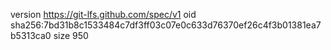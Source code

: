 version https://git-lfs.github.com/spec/v1
oid sha256:7bd31b8c1533484c7df3ff03c07e0c633d76370ef26c4f3b01381ea7b5313ca0
size 950
